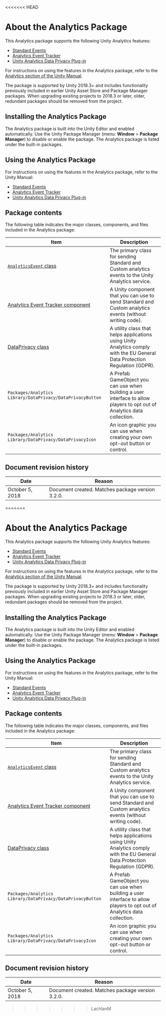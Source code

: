 <<<<<<< HEAD
# About the Analytics Package

This Analytics package supports the following Unity Analytics features:

* [Standard Events](https://docs.unity3d.com/Manual/UnityAnalyticsStandardEvents.html)
* [Analytics Event Tracker](https://docs.unity3d.com/Manual/class-AnalyticsEventTracker.html)
* [Unity Analytics Data Privacy Plug-in](https://docs.unity3d.com/Manual/UnityAnalyticsDataPrivacy.html)

For instructions on using the features in the Analytics package, refer to the [Analytics section of
the Unity Manual](https://docs.unity3d.com/Manual/UnityAnalytics.html).

The package is supported by Unity 2018.3+ and includes functionality previously included in
earlier Unity Asset Store and Package Manager packages. When upgrading existing projects to
2018.3 or later, older, redundant packages should be removed from the project.


## Installing the Analytics Package

The Analytics package is built into the Unity Editor and enabled automatically. Use the Unity
Package Manager (menu: **Window** > **Package Manager**) to disable or enable the package.
The Analytics package is listed under the built-in packages.


<a name="UsingAnalytics"></a>
## Using the Analytics Package

For instructions on using the features in the Analytics package, refer to the Unity Manual:

* [Standard Events](https://docs.unity3d.com/Manual/UnityAnalyticsStandardEvents.html)
* [Analytics Event Tracker](https://docs.unity3d.com/Manual/class-AnalyticsEventTracker.html)
* [Unity Analytics Data Privacy Plug-in](https://docs.unity3d.com/Manual/UnityAnalyticsDataPrivacy.html)


## Package contents

The following table indicates the major classes, components, and files included in the Analytics package:

|Item|Description|
|---|---|
|[`AnalyticsEvent` class](https://docs.unity3d.com/2018.3/Documentation/ScriptReference/Analytics.AnalyticsEvent.html) | The primary class for sending Standard and Custom analytics events to the Unity Analytics service.|
|[Analytics Event Tracker component](https://docs.unity3d.com/Manual/class-AnalyticsEventTracker.html) | A Unity component that you can use to send Standard and Custom analytics events (without writing code).|
|[DataPrivacy class](https://docs.unity3d.com/Manual/UnityAnalyticsDataPrivacyAPI.html)| A utility class that helps applications using Unity Analytics comply with the EU General Data Protection Regulation (GDPR).|
|`Packages/Analytics Library/DataPrivacy/DataPrivacyButton`| A Prefab GameObject you can use when building a user interface to allow players to opt out of Analytics data collection.|
|`Packages/Analytics Library/DataPrivacy/DataPrivacyIcon`| An icon graphic you can use when creating your own opt-out button or control.|


## Document revision history

|Date|Reason|
|---|---|
|October 5, 2018|Document created. Matches package version 3.2.0.|
=======
# About the Analytics Package

This Analytics package supports the following Unity Analytics features:

* [Standard Events](https://docs.unity3d.com/Manual/UnityAnalyticsStandardEvents.html)
* [Analytics Event Tracker](https://docs.unity3d.com/Manual/class-AnalyticsEventTracker.html)
* [Unity Analytics Data Privacy Plug-in](https://docs.unity3d.com/Manual/UnityAnalyticsDataPrivacy.html)

For instructions on using the features in the Analytics package, refer to the [Analytics section of
the Unity Manual](https://docs.unity3d.com/Manual/UnityAnalytics.html).

The package is supported by Unity 2018.3+ and includes functionality previously included in
earlier Unity Asset Store and Package Manager packages. When upgrading existing projects to
2018.3 or later, older, redundant packages should be removed from the project.


## Installing the Analytics Package

The Analytics package is built into the Unity Editor and enabled automatically. Use the Unity
Package Manager (menu: **Window** > **Package Manager**) to disable or enable the package.
The Analytics package is listed under the built-in packages.


<a name="UsingAnalytics"></a>
## Using the Analytics Package

For instructions on using the features in the Analytics package, refer to the Unity Manual:

* [Standard Events](https://docs.unity3d.com/Manual/UnityAnalyticsStandardEvents.html)
* [Analytics Event Tracker](https://docs.unity3d.com/Manual/class-AnalyticsEventTracker.html)
* [Unity Analytics Data Privacy Plug-in](https://docs.unity3d.com/Manual/UnityAnalyticsDataPrivacy.html)


## Package contents

The following table indicates the major classes, components, and files included in the Analytics package:

|Item|Description|
|---|---|
|[`AnalyticsEvent` class](https://docs.unity3d.com/2018.3/Documentation/ScriptReference/Analytics.AnalyticsEvent.html) | The primary class for sending Standard and Custom analytics events to the Unity Analytics service.|
|[Analytics Event Tracker component](https://docs.unity3d.com/Manual/class-AnalyticsEventTracker.html) | A Unity component that you can use to send Standard and Custom analytics events (without writing code).|
|[DataPrivacy class](https://docs.unity3d.com/Manual/UnityAnalyticsDataPrivacyAPI.html)| A utility class that helps applications using Unity Analytics comply with the EU General Data Protection Regulation (GDPR).|
|`Packages/Analytics Library/DataPrivacy/DataPrivacyButton`| A Prefab GameObject you can use when building a user interface to allow players to opt out of Analytics data collection.|
|`Packages/Analytics Library/DataPrivacy/DataPrivacyIcon`| An icon graphic you can use when creating your own opt-out button or control.|


## Document revision history

|Date|Reason|
|---|---|
|October 5, 2018|Document created. Matches package version 3.2.0.|
>>>>>>> LachlanM
